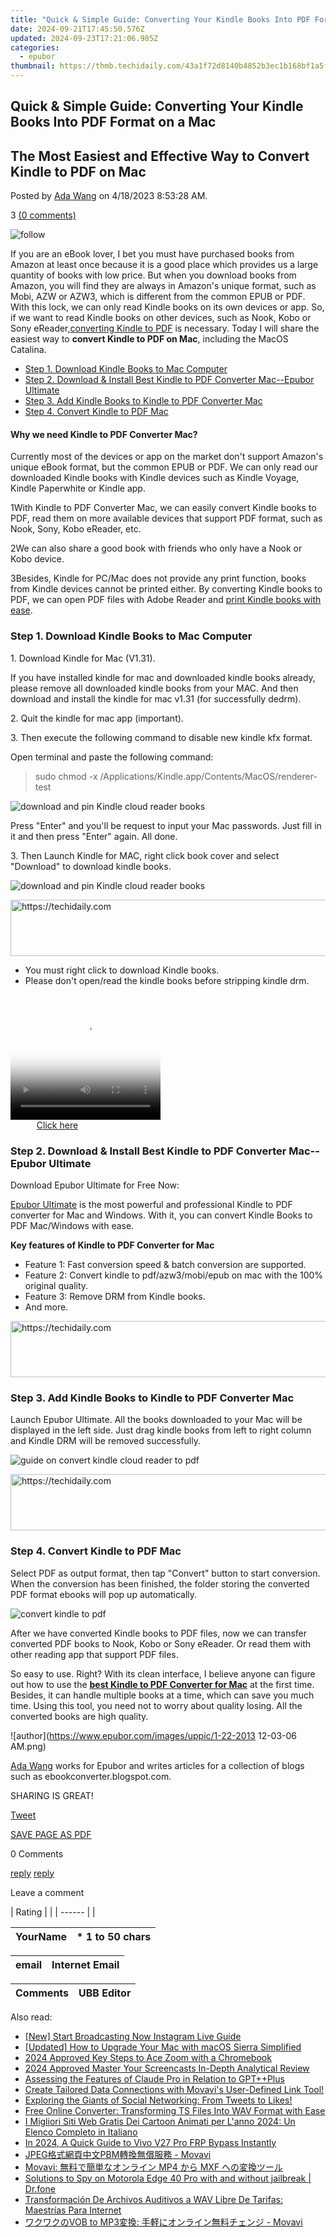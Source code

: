 ```yaml
---
title: "Quick & Simple Guide: Converting Your Kindle Books Into PDF Format on a Mac"
date: 2024-09-21T17:45:50.576Z
updated: 2024-09-23T17:21:06.985Z
categories:
  - epubor
thumbnail: https://thmb.techidaily.com/43a1f72d8140b4852b3ec1b168bf1a5fdf9e93b16a9fa8da6c72d7e20d694e32.jpg
---
```


## Quick & Simple Guide: Converting Your Kindle Books Into PDF Format on a Mac

## The Most Easiest and Effective Way to Convert Kindle to PDF on Mac

Posted by [Ada Wang](https://plus.google.com/+AdaWang/posts) on 4/18/2023 8:53:28 AM.

3 [(0 comments)](http://www.epubor.com/#comment-area) 

![follow](http://www.epubor.com/images/follow.png)

If you are an eBook lover, I bet you must have purchased books from Amazon at least once because it is a good place which provides us a large quantity of books with low price. But when you download books from Amazon, you will find they are always in Amazon's unique format, such as Mobi, AZW or AZW3, which is different from the common EPUB or PDF. With this lock, we can only read Kindle books on its own devices or app. So, if we want to read Kindle books on other devices, such as Nook, Kobo or Sony eReader,[converting Kindle to PDF](https://tools.techidaily.com/epubor/products/) is necessary. Today I will share the easiest way to **convert Kindle to PDF on Mac**, including the MacOS Catalina.

* [Step 1\. Download Kindle Books to Mac Computer](https://tools.techidaily.com/epubor/products/)
* [Step 2\. Download & Install Best Kindle to PDF Converter Mac--Epubor Ultimate](https://tools.techidaily.com/epubor/products/)
* [Step 3\. Add Kindle Books to Kindle to PDF Converter Mac](https://tools.techidaily.com/epubor/products/)
* [Step 4\. Convert Kindle to PDF Mac](https://tools.techidaily.com/epubor/products/)

#### Why we need Kindle to PDF Converter Mac?

Currently most of the devices or app on the market don't support Amazon's unique eBook format, but the common EPUB or PDF. We can only read our downloaded Kindle books with Kindle devices such as Kindle Voyage, Kindle Paperwhite or Kindle app.

1With Kindle to PDF Converter Mac, we can easily convert Kindle books to PDF, read them on more available devices that support PDF format, such as Nook, Sony, Kobo eReader, etc.

2We can also share a good book with friends who only have a Nook or Kobo device.

3Besides, Kindle for PC/Mac does not provide any print function, books from Kindle devices cannot be printed either. By converting Kindle books to PDF, we can open PDF files with Adobe Reader and [print Kindle books with ease](https://tools.techidaily.com/epubor/products/). 

### Step 1\. Download Kindle Books to Mac Computer

1\. Download Kindle for Mac (V1.31).

If you have installed kindle for mac and downloaded kindle books already, please remove all downloaded kindle books from your MAC. And then download and install the kindle for mac v1.31 (for successfully dedrm). 

2\. Quit the kindle for mac app (important).

3\. Then execute the following command to disable new kindle kfx format.

Open terminal and paste the following command: 

> sudo chmod -x /Applications/Kindle.app/Contents/MacOS/renderer-test 

![download and pin Kindle cloud reader books](https://www.epubor.com/images/uppic/stop-kindle-render-test.png)

Press "Enter" and you'll be request to input your Mac passwords. Just fill in it and then press "Enter" again. All done.

3\. Then Launch Kindle for MAC, right click book cover and select "Download" to download kindle books.

![download and pin Kindle cloud reader books](https://www.epubor.com/images/uppic/right-click-to-download-kindle-books.png)

<!-- affiliate ads begin -->
<a href="https://aligracehair.sjv.io/c/5597632/1975807/19272" target="_top" id="1975807">
  <img src="//a.impactradius-go.com/display-ad/19272-1975807" border="0" alt="https://techidaily.com" width="728" height="90"/>
</a>
<img height="0" width="0" src="https://aligracehair.sjv.io/i/5597632/1975807/19272" style="position:absolute;visibility:hidden;" border="0" />
<!-- affiliate ads end -->

* You must right click to download Kindle books.
* Please don't open/read the kindle books before stripping kindle drm.

<!-- affiliate ads begin -->
<span id="1328679">
					<video width="240" height="200" style="cursor:pointer"
           poster="//a.impactradius-go.com/display-clicktoplayimage/1328679.png"
           onclick="if(!this.playClicked){this.play();this.setAttribute('controls',true);this.playClicked=true;}">
	   <source src="//a.impactradius-go.com/display-ad/15852-1328679">
	   <img src="//a.impactradius-go.com/display-clicktoplayimage/1328679.png" style="border: none; height: 100%; width: 100%; object-fit: contain">
	</video>
	<div style="width:150px;text-align:center"><a href="javascript:window.open(decodeURIComponent('https%3A%2F%2Fthefitville.pxf.io%2Fc%2F5597632%2F1328679%2F15852'), '_blank');void(0);">Click here</a></div>
</span>
<img height="0" width="0" src="https://imp.pxf.io/i/5597632/1328679/15852" style="position:absolute;visibility:hidden;" border="0" />
<!-- affiliate ads end -->

### Step 2\. Download & Install Best Kindle to PDF Converter Mac--Epubor Ultimate

Download Epubor Ultimate for Free Now:

[](https://tools.techidaily.com/epubor/ultimate/) [](https://tools.techidaily.com/epubor/ultimate/) 

[Epubor Ultimate](https://tools.techidaily.com/epubor/ultimate/) is the most powerful and professional Kindle to PDF converter for Mac and Windows. With it, you can convert Kindle Books to PDF Mac/Windows with ease. 

**Key features of Kindle to PDF Converter for Mac**

* Feature 1: Fast conversion speed & batch conversion are supported.
* Feature 2: Convert kindle to pdf/azw3/mobi/epub on mac with the 100% original quality.
* Feature 3: Remove DRM from Kindle books.
* And more.

<!-- affiliate ads begin -->
<a href="https://aligracehair.sjv.io/c/5597632/1997662/19272" target="_top" id="1997662">
  <img src="//a.impactradius-go.com/display-ad/19272-1997662" border="0" alt="https://techidaily.com" width="728" height="90"/>
</a>
<img height="0" width="0" src="https://aligracehair.sjv.io/i/5597632/1997662/19272" style="position:absolute;visibility:hidden;" border="0" />
<!-- affiliate ads end -->

### Step 3\. Add Kindle Books to Kindle to PDF Converter Mac 

Launch Epubor Ultimate. All the books downloaded to your Mac will be displayed in the left side. Just drag kindle books from left to right column and Kindle DRM will be removed successfully. 

![guide on convert kindle cloud reader to pdf](https://www.epubor.com/images/uppic/remove-kindle-drm-from-kindle1.26.png) 

<!-- affiliate ads begin -->
<a href="https://aligracehair.sjv.io/c/5597632/2036501/19272" target="_top" id="2036501">
  <img src="//a.impactradius-go.com/display-ad/19272-2036501" border="0" alt="https://techidaily.com" width="728" height="90"/>
</a>
<img height="0" width="0" src="https://aligracehair.sjv.io/i/5597632/2036501/19272" style="position:absolute;visibility:hidden;" border="0" />
<!-- affiliate ads end -->

### Step 4\. Convert Kindle to PDF Mac

Select PDF as output format, then tap "Convert" button to start conversion. When the conversion has been finished, the folder storing the converted PDF format ebooks will pop up automatically. 

![convert kindle to pdf](https://www.epubor.com/images/uppic/convert-kindle-to-pdf-mac.png)

After we have converted Kindle books to PDF files, now we can transfer converted PDF books to Nook, Kobo or Sony eReader. Or read them with other reading app that support PDF files.

So easy to use. Right? With its clean interface, I believe anyone can figure out how to use the **[best Kindle to PDF Converter for Mac](https://tools.techidaily.com/epubor/ultimate/)** at the first time. Besides, it can handle multiple books at a time, which can save you much time. Using this tool, you need not to worry about quality losing. All the converted books are high quality.

![author](https://www.epubor.com/images/uppic/1-22-2013 12-03-06 AM.png)

[Ada Wang](https://plus.google.com/+AdaWang/posts) works for Epubor and writes articles for a collection of blogs such as ebookconverter.blogspot.com.

SHARING IS GREAT!

[Tweet](https://twitter.com/share) 

[SAVE PAGE AS PDF](https://tools.techidaily.com/epubor/products/) 

0 Comments

[reply](https://tools.techidaily.com/epubor/products/) [reply](https://tools.techidaily.com/epubor/products/) 

Leave a comment

| Rating |  |
| ------ |  |

| YourName | \*  1 to 50 chars |
| -------- | ----------------- |

| email | Internet Email |
| ----- | -------------- |

| Comments | UBB Editor |
| -------- | ---------- |

<ins class="adsbygoogle"
     style="display:block"
     data-ad-format="autorelaxed"
     data-ad-client="ca-pub-7571918770474297"
     data-ad-slot="1223367746"></ins>

<ins class="adsbygoogle"
     style="display:block"
     data-ad-client="ca-pub-7571918770474297"
     data-ad-slot="8358498916"
     data-ad-format="auto"
     data-full-width-responsive="true"></ins>

<span class="atpl-alsoreadstyle">Also read:</span>
<div><ul>
<li><a href="https://instagram-video-recordings.techidaily.com/new-start-broadcasting-now-instagram-live-guide/"><u>[New] Start Broadcasting Now Instagram Live Guide</u></a></li>
<li><a href="https://article-helps.techidaily.com/updated-how-to-upgrade-your-mac-with-macos-sierra-simplified/"><u>[Updated] How to Upgrade Your Mac with macOS Sierra Simplified</u></a></li>
<li><a href="https://extra-skills.techidaily.com/2024-approved-key-steps-to-ace-zoom-with-a-chromebook/"><u>2024 Approved Key Steps to Ace Zoom with a Chromebook</u></a></li>
<li><a href="https://screen-capture.techidaily.com/2024-approved-master-your-screencasts-in-depth-analytical-review/"><u>2024 Approved Master Your Screencasts In-Depth Analytical Review</u></a></li>
<li><a href="https://tech-hub.techidaily.com/assessing-the-features-of-claude-pro-in-relation-to-gptplusplusplus/"><u>Assessing the Features of Claude Pro in Relation to GPT++Plus</u></a></li>
<li><a href="https://solve-howtos.techidaily.com/create-tailored-data-connections-with-movavis-user-defined-link-tool/"><u>Create Tailored Data Connections with Movavi's User-Defined Link Tool!</u></a></li>
<li><a href="https://win-forum.techidaily.com/1722915383510-exploring-the-giants-of-social-networking-from-tweets-to-likes/"><u>Exploring the Giants of Social Networking: From Tweets to Likes!</u></a></li>
<li><a href="https://solve-howtos.techidaily.com/free-online-converter-transforming-ts-files-into-wav-format-with-ease/"><u>Free Online Converter: Transforming TS Files Into WAV Format with Ease</u></a></li>
<li><a href="https://solve-howtos.techidaily.com/i-migliori-siti-web-gratis-dei-cartoon-animati-per-lanno-2024-un-elenco-completo-in-italiano/"><u>I Migliori Siti Web Gratis Dei Cartoon Animati per L'anno 2024: Un Elenco Completo in Italiano</u></a></li>
<li><a href="https://bypass-frp.techidaily.com/in-2024-a-quick-guide-to-vivo-v27-pro-frp-bypass-instantly-by-drfone-android/"><u>In 2024, A Quick Guide to Vivo V27 Pro FRP Bypass Instantly</u></a></li>
<li><a href="https://solve-howtos.techidaily.com/jpegpbm-movavi/"><u>JPEG格式網頁中文PBM轉換無償服務 - Movavi</u></a></li>
<li><a href="https://solve-howtos.techidaily.com/movavi-mp4-mxf/"><u>Movavi: 無料で簡単なオンライン MP4 から MXF への変換ツール</u></a></li>
<li><a href="https://android-location-track.techidaily.com/solutions-to-spy-on-motorola-edge-40-pro-with-and-without-jailbreak-drfone-by-drfone-virtual-android/"><u>Solutions to Spy on Motorola Edge 40 Pro with and without jailbreak | Dr.fone</u></a></li>
<li><a href="https://solve-howtos.techidaily.com/transformacion-de-archivos-auditivos-a-wav-libre-de-tarifas-maestrias-para-internet/"><u>Transformación De Archivos Auditivos a WAV Libre De Tarifas: Maestrías Para Internet</u></a></li>
<li><a href="https://solve-howtos.techidaily.com/vob-to-mp3-movavi/"><u>ワクワクのVOB to MP3変換: 手軽にオンライン無料チェンジ - Movavi</u></a></li>
</ul></div>


